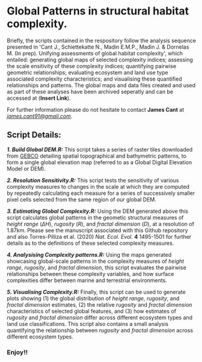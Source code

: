 # Global Patterns in structural habitat complexity.
Briefly, the scripts contained in the respository follow the analysis sequence presented in 'Cant J., Schiettekatte N., Madin E.M.P., Madin J. & Dornelas M. (In prep). Unifying assessments of global habitat complexity', which entailed: generating global maps of selected complexity indices; assessing the scale ensitivity of these complexity indices; quantifying pairwise geometric relationships; evaluating ecosystem and land use type associated complexity characteristics; and visualising these quantified relationships and patterns. The global maps and data files created and used as part of these analyses have been archived seperatly and can be accessed at (**Insert Link**).

For further information please do not hesitate to contact **James Cant** at *james.cant91@gmail.com*.

## Script Details:

***1. Build Global DEM.R:*** This script takes a series of raster tiles downloaded from [GEBCO](https://www.gebco.net/) detailing spatial topographical and bathymetric patterns, to form a single global elevation map (referred to as a Global Digital Elevation Model or DEM).

***2. Resolution Sensitivity.R:*** This script tests the sensitivity of various complexity measures to changes in the scale at which they are computed by repeatedly calculating each measure for a series of successively smaller pixel cells selected from the same region of our global DEM. 

***3. Estimating Global Complexity.R:*** Using the DEM generated above this script calculates global patterns in the geometic structural measures of *height range* (*ΔH*), *rugosity* (*R*), and *fractal dimension* (*D*), at a resolution of 1.87km. Please see the manuscript associated with this Github repository and also Torres-Pilliza et al. (2020) *Nat. Ecol. Evol.* **4** 1495-1501 for further details as to the definitions of these selected complexity measures. 

***4. Analysising Complexity patterns.R:*** Using the maps generated showcasing global-scale patterns in the complexity measures of *height range*, *rugosity*, and *fractal dimension*, this script evaluates the pairwise relationships between these complexity variables, and how surface complexities differ between marine and terrestrial environments.

***5. Visualising Complexity.R:*** Finally, this script can be used to generate plots showing (1) the global distribution of *height range*, *rugosity*, and *fractal dimension* estimates, (2) the relative *rugosity* and *fractal dimension* characteristics of selected global features, and (3) how estimates of *rugosity* and *fractal dimension* differ across different ecosystem types and land use classifications. This script also contains a small analysis quantifying the relationship between *rugosity* and *fractal dimension* across different ecosystem types.

### Enjoy!!
